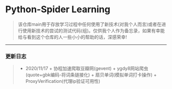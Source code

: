 # Python-Spider Learning #

> 该仓库main用于存放学习过程中任何使用了新技术(对我个人而言)或者在进行使用新技术的尝试的测试代码(组)。仅供我个人作为备忘录，如果有幸能给与看到这个仓库的人一些小小的帮助的话，深感荣幸!

---

### 更新日志 ###

> - 2020/11/17
>       +  协程加速爬取豆瓣网(gevent)
>       +  ygdy8网站爬虫(quote+gbk编码-将词条链接化)
>       +  扇贝单词(模拟单词打卡操作)
>       +  ProxyVerification(代理ip验证可用性)